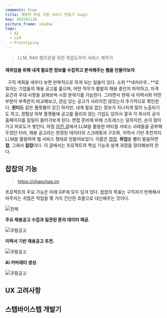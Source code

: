 ```yaml
---
comments: true
title: 개발자 취업 지원 서비스 만들기 (wip)
key: 202505130
picture_frame: shadow
tags:
  - AI
  - LLM
  - Prototyping
---
```


> LLM, RAG 핸즈온을 위한 취업도우미 서비스 제작기

<!--more-->

#### 재취업을 위해 내게 필요한 정보를 수집하고 분석해주는 웹을 만들어보자

&nbsp;&nbsp;구직 계획을 세우다 보면 반복적으로 하게 되는 일들이 있다. 소위 **네카라쿠...**로 묶이는 기업들의 채용 공고를 훑으며, 어떤 직무가 활발히 채용 중인지 파악하고, 자격 요건과 우대 사항을 살펴보며 시장 분위기를 가늠한다. 그러면서 현재 내 이력서와 어떤 부분이 부족한지 비교해보고, 관심 있는 공고가 사라지진 않았는지 주기적으로 확인한다. **원티드** 같은 플랫폼이 있긴 하지만, 내게 필요 없는 정보가 지나치게 많이 노출되기도 하고, 경험상 외부 플랫폼에 공고를 올리지 않는 기업도 있어서 결국 각 회사의 공식 홈페이지를 일일이 들어가보게 된다. 면접 준비에 비해 스트레스는 덜하지만, 손이 많이 가고 피로도가 쌓인다. 마침 [이전 글](https://rokrokss.com/post/2025/04/29/%EA%B9%80%ED%98%95%EB%A1%9D-%EC%9D%80%ED%87%B4%ED%9A%8C%EA%B3%A0-LLM-RAG-AI-AGENT.html)에서 LLM을 활용한 버티컬 서비스 사례들을 공부해두었던 터라, 채용 공고라는 한정된 데이터의 스크래핑과 구조화, 이력서 기반 추천까지 LLM을 활용하여 웹 서비스 형태로 만들어보았다. 이름은 [찹찹](https://chapchap.im). **취업**을 빨리 발음하면 **찹**, 그래서 **찹찹**이다. 이 글에서는 프로젝트의 핵심 기능과 설계 과정을 정리해보려 한다.

## 찹찹의 기능
> https://chapchap.im

프로젝트의 주요 기능은 아래 GIF에 모두 담겨 있다. 찹찹의 목표는 구직자가 반복해서 마주치는 귀찮은 작업을 몇 가지 간단한 흐름으로 대신해주는 것이다.

![전체](https://raw.githubusercontent.com/q0115643/my_blog/master/assets/images/chapchap/chapchap00_looped.gif)


**주요 채용공고 수집과 일관된 톤의 데이터 제공.**

![쿠팡공고](https://raw.githubusercontent.com/q0115643/my_blog/master/assets/images/chapchap/coupang.png)


**이력서 기반 채용공고 추천.**

![쿠팡공고](https://raw.githubusercontent.com/q0115643/my_blog/master/assets/images/chapchap/resume.png)


**AI 커버레터 생성.**

![쿠팡공고](https://raw.githubusercontent.com/q0115643/my_blog/master/assets/images/chapchap/coverletter.png)


## UX 고려사항



## 스텝바이스텝 개발기



